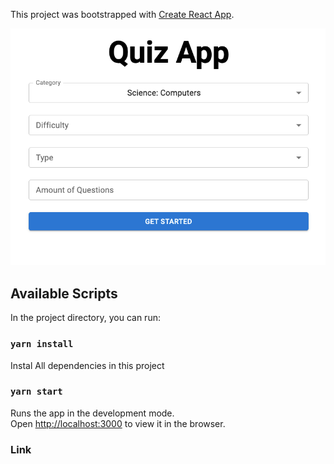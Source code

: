 This project was bootstrapped with [Create React App](https://github.com/facebook/create-react-app).

![Project Preview](./src/quiz-app.png)

## Available Scripts

In the project directory, you can run:

### `yarn install`

Instal All dependencies in this project

### `yarn start`

Runs the app in the development mode.<br />
Open [http://localhost:3000](http://localhost:3000) to view it in the browser.

### Link
